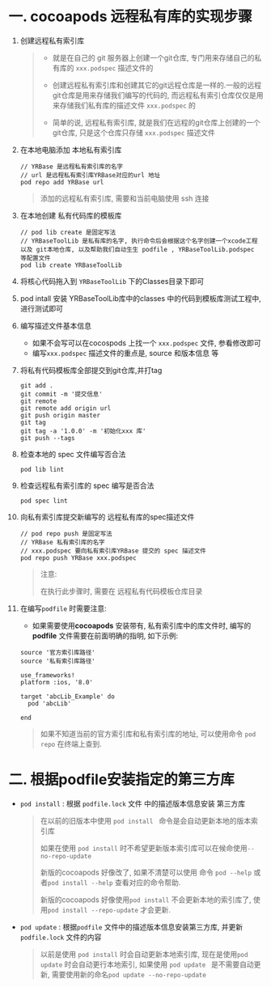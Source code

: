 # 一. cocoapods 远程私有库的实现步骤



1. 创建远程私有索引库

   > - 就是在自己的 git 服务器上创建一个git仓库, 专门用来存储自己的私有库的 `xxx.podspec`  描述文件的
   >
   > - 创建远程私有索引库和创建其它的git远程仓库是一样的.一般的远程git仓库是用来存储我们编写的代码的, 而远程私有索引仓库仅仅是用来存储我们私有库的描述文件 `xxx.podspec` 的
   > - 简单的说, 远程私有索引库, 就是我们在远程的git仓库上创建的一个git仓库, 只是这个仓库只存储 `xxx.podspec` 描述文件

2. 在本地电脑添加 本地私有索引库

   ```
   // YRBase 是远程私有索引库的名字
   // url 是远程私有索引库YRBase对应的url 地址
   pod repo add YRBase url 
   ```

   > 添加的远程私有索引库, 需要和当前电脑使用 ssh 连接

   

3. 在本地创建 私有代码库的模板库

   ```
   // pod lib create 是固定写法
   // YRBaseToolLib 是私有库的名字, 执行命令后会根据这个名字创建一个xcode工程 以及 git本地仓库, 以及帮助我们自动生生 podfile , YRBaseToolLib.podspec 等配置文件
   pod lib create YRBaseToolLib
   ```



4. 将核心代码拖入到 `YRBaseToolLib` 下的Classes目录下即可
5. pod intall 安装 YRBaseToolLib库中的classes 中的代码到模板库测试工程中, 进行测试即可

6. 编写描述文件基本信息

   - 如果不会写可以在cocospods 上找一个 `xxx.podspec`  文件, 参看修改即可
   - 编写`xxx.podspec` 描述文件的重点是, source 和版本信息 等

7. 将私有代码模板库全部提交到git仓库,并打tag

   ```
   git add . 
   git commit -m '提交信息'
   git remote 
   git remote add origin url
   git push origin master
   git tag
   git tag -a '1.0.0' -m '初始化xxx 库'
   git push --tags 
   ```

8. 检查本地的 spec 文件编写否合法

   ```
   pod lib lint
   ```

9. 检查远程私有索引库的 spec 编写是否合法

   ```
   pod spec lint
   ```

10. 向私有索引库提交新编写的 远程私有库的spec描述文件

    ```
    // pod repo push 是固定写法
    // YRBase 私有索引库的名字
    // xxx.podspec 要向私有索引库YRBase 提交的 spec 描述文件
    pod repo push YRBase xxx.podspec
    ```

    > 注意:
    >
    > 在执行此步骤时, 需要在 远程私有代码模板仓库目录

11. 在编写`podfile` 时需要注意:

    - 如果需要使用**cocoapods** 安装带有, 私有索引库中的库文件时, 编写的**podfile** 文件需要在前面明确的指明, 如下示例:

    ```
    source '官方索引库路径'
    source '私有索引库路径'
    
    use_frameworks!
    platform :ios, '8.0'
    
    target 'abcLib_Example' do
      pod 'abcLib'
     
    end
    ```

    > 如果不知道当前的官方索引库和私有索引库的地址, 可以使用命令 `pod repo` 在终端上查到.





# 二. 根据podfile安装指定的第三方库



- `pod install` : 根据 `podfile.lock` 文件 中的描述版本信息安装 第三方库

  > 在以前的旧版本中使用 `pod install ` 命令是会自动更新本地的版本索引库
  >
  > 如果在使用 `pod install` 时不希望更新版本索引库可以在候命使用`--no-repo-update`
  >
  > 新版的cocoapods 好像改了, 如果不清楚可以使用 命令 `pod --help` 或者`pod install --help` 查看对应的命令帮助.
  >
  > 新版的cocoapods 好像使用`pod install` 不会更新本地的索引库了, 使用`pod install --repo-update` 才会更新.

- `pod update` :  根据`podfile` 文件中的描述版本信息安装第三方库, 并更新 `podfile.lock` 文件的内容

  > 以前是使用 `pod install` 时会自动更新本地索引库, 现在是使用`pod update` 时会自动更行本地索引, 如果使用 `pod update ` 是不需要自动更新, 需要使用新的命名`pod update --no-repo-update` 

  